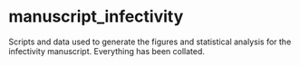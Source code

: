 # manuscript_infectivity
Scripts and data used to generate the figures and statistical analysis for the infectivity manuscript. Everything has been collated. 
